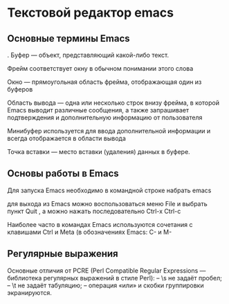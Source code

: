 # Текстовой редактор emacs

## Основные термины Emacs

. Буфер — объект, представляющий какой-либо текст.

Фрейм соответствует окну в обычном понимании этого слова

Окно — прямоугольная область фрейма, отображающая один из буферов

Область вывода — одна или несколько строк внизу фрейма, в которой Emacs выводит различные сообщения, а также запрашивает подтверждения и дополнительную информацию от пользователя

Минибуфер используется для ввода дополнительной информации и всегда отображается в области вывода

Точка вставки — место вставки (удаления) данных в буфере.

## Основы работы в Emacs

Для запуска Emacs необходимо в командной строке набрать emacs

для выхода из Emacs можно воспользоваться меню File и выбрать пункт Quit , а можно нажать последовательно Ctrl-x Ctrl-c

Наиболее часто в командах Emacs используются сочетания c клавишами Ctrl и Meta (в обозначениях Emacs: C- и M-

## Регулярные выражения

Основные отличия от PCRE (Perl Compatible Regular Expressions — библиотека регулярных выражений в стиле Perl): – \s не задаёт пробел; – \t не задаёт табуляцию; – операция «или» и скобки группировки экранируются.